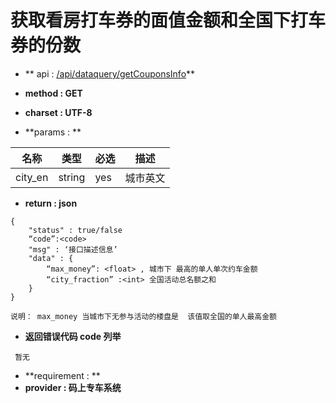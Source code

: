 
# 获取看房打车券的面值金额和全国下打车券的份数

* ** api : [/api/dataquery/getCouponsInfo](/api/dataquery/getCouponsInfo)** 

* **method : GET**

* **charset : UTF-8**

* **params : **

| 名称|类型| 必选 | 描述|
| -- | -- | -- | -- |
| city_en  | string | yes| 城市英文 |


* **return : json**

```
{
    "status" : true/false
    “code”:<code>
    "msg" : ‘接口描述信息’
    "data" : {
        “max_money”: <float> , 城市下 最高的单人单次约车金额
        “city_fraction” :<int> 全国活动总名额之和
    }
}

说明： max_money 当城市下无参与活动的楼盘是  该值取全国的单人最高金额
```
* **返回错误代码 code 列举**

```
 暂无

```


* **requirement : **
* **provider : 码上专车系统**
